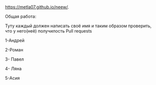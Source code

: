 ﻿https://metla07.github.io/neew/.

Общая работа:

Туту каждый должен написать своё имя и таким образом проверить, что у него(неё) получилость Pull requests

1-Андрей

2-Роман

3- Павел

4- Ляна

5-Асия 

